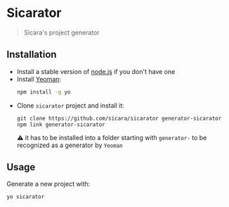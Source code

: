# Sicarator
> Sicara's project generator

## Installation

- Install a stable version of [node.js](https://nodejs.org/) if you don't have one 
- Install [Yeoman](http://yeoman.io):
    ```bash
    npm install -g yo
    ```
- Clone `sicarator` project and install it:
    ```bas
    git clone https://github.com/sicara/sicarator generator-sicarator
    npm link generator-sicarator
    ```
    ⚠️ it has to be installed into a folder starting with `generator-` to be recognized as a generator by `Yeoman`

## Usage

Generate a new project with:

```bash
yo sicarator
```
